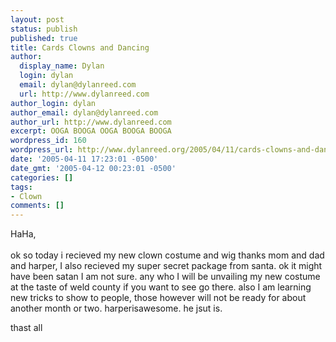 ```yaml
---
layout: post
status: publish
published: true
title: Cards Clowns and Dancing
author:
  display_name: Dylan
  login: dylan
  email: dylan@dylanreed.com
  url: http://www.dylanreed.com
author_login: dylan
author_email: dylan@dylanreed.com
author_url: http://www.dylanreed.com
excerpt: OOGA BOOGA OOGA BOOGA BOOGA
wordpress_id: 160
wordpress_url: http://www.dylanreed.org/2005/04/11/cards-clowns-and-dancing/
date: '2005-04-11 17:23:01 -0500'
date_gmt: '2005-04-12 00:23:01 -0500'
categories: []
tags:
- Clown
comments: []
---
```

<p>HaHa,<br /><br />
ok so today i recieved my new clown costume and wig thanks mom and dad and harper, I also recieved my super secret package from santa. ok it might have been satan I am not sure. any who I will be unvailing my new costume at the taste of weld county if you want to see go there. also I am learning new tricks to show to people, those however will not be ready for about another month or two. harperisawesome. he jsut is.</p></p>
<p>thast all<br />
</p></p>
